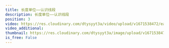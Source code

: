 ```yaml
---
title: 长度单位——认识线段
description: 长度单位——认识线段
position: 3
video: https://res.cloudinary.com/dtysyyt3a/video/upload/v1671538472/easymath/2年级上/01单元长度单位（厘米、米）/tjpp8wnitf2qxtw2pxul.mp4
video_additional: 
thumbnail: https://res.cloudinary.com/dtysyyt3a/image/upload/v1671538474/easymath/2年级上/01单元长度单位（厘米、米）/jwlr1ae316jil2gr9cyf.png
is_free: False
---
```

